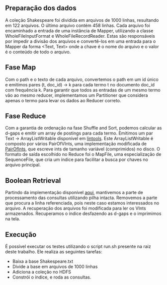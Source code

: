## Preparação dos dados

A coleção Shakespeare foi dividida em arquivos de 1000 linhas, resultando em 122 arquivos. O último arquivo contém 458 linhas. Cada arquivo foi encaminhado a entrada de uma instância de Mapper, utilizando a classe WholeFileInputFormat e WholeFileRecordReader. Estas são responsáveis por impedir a divisão dos arquivos e convertê-los em uma entrada para o Mapper da forma <Text, Text> onde a chave é o nome do arquivo e o valor é o conteúdo de todo o arquivo. 

## Fase Map
Com o path e o texto de cada arquivo, convertemos o path em um id único e emitimos pares (t, doc_id) -> k para cada termo t no documento doc_id com frequência k. Para garantir que todos as entradas de um mesmo termo vão ao mesmo reducer, implementamos um Partitioner que considera apenas o termo para levar os dados ao Reducer correto.

## Fase Reduce
Com a garantia de ordenação na fase Shuffle and Sort, podemos calcular as d-gaps e emitir um array de postings para cada termo. Emitimos um par Text -> ArrayListWritable disponível em [lintools](https://github.com/lintool/tools). Este ArrayListWritable é composto por vários PairOfVInts, uma implementação modificada de [PairOfInts](https://github.com/lintool/tools/blob/master/lintools-datatypes/src/main/java/tl/lin/data/pair/PairOfInts.java), que escreve ints de tamanho variável (comprimidos) no disco. 
O formato de saída escolhido no Reduce foi o MapFile, uma especialização de SequenceFile, que cria um índice para facilitar a busca por chaves no arquivo principal.

## Boolean Retrieval
Partindo da implementação disponível [aqui](https://github.com/lintool/Cloud9/blob/master/src/main/java/edu/umd/cloud9/example/ir/BooleanRetrieval.java), mantivemos a parte de processamento das consultas utilizando pilha intacta. Removemos a parte que procura a linha referenciada, pois neste caso estamos interessados no arquivo. A recuperação dos arquivos foi modificada para ler os VInts armazenados. Recuperamos o índice desfazendo as d-gaps e o imprimimos na tela.

## Execução

É possível executar os testes utilizando o script run.sh presente na raiz deste trabalho. Ele realiza as seguintes tarefas:
- Baixa a base Shakespeare.txt
- Divide a base em arquivos de 1000 linhas 
- Adiciona a coleção no HDFS
- Constrói o índice, e roda as consultas.
